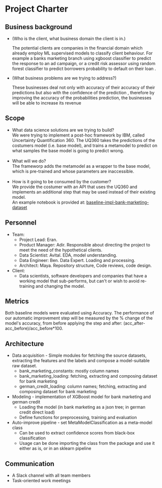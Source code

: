 # Project Charter

## Business background


* (Who is the client, what business domain the client is in.) 
  
  The potential clients are companies in the financial 
  domain which already employ ML supervised models to classify client behaviour.
  For example a banks marketing branch using xgboost classifier to predict the response to an ad campaign,
  or  a credit risk assessor  using  random forest classifier to predict borrowers probability to default on their loan .  


* (What business problems are we trying to address?) 

  These businesses deal not only with accuracy of their
  accuracy of their predictions but also with the confidence of the prediction , therefore by improving the accuracy
  of the probabilities prediction, the businesses will be able to
  increase its revenue


## Scope
* What data science solutions are we trying to build?<br>
We were trying to implement a post-hoc framework by IBM, called Uncertainty Quantification 360.
The UQ360 takes the predictions of the costumers model (i.e. base model), and trains a metamodel to predict on what samples the base model is going to predict wrong.<br><br>
* What will we do? <br>
The frameworp adds the metamodel as a wrapper to the base model, which is pre-trained and whose parameters are inaccessible.<br><br>
* How is it going to be consumed by the customer?<br>
We provide the costumer with an API that uses the UQ360 and implements an additional step that may be used instead of their existing model.<bR>
An example notebook is provided at: [baseline-impl-bank-marketing-dataset](https://github.com/mayalinetsky/YData-MLOps-Automatic-Improvement/blob/1389f8bebf4eccd8e390ecbd7c7b6e4ae9161a29/Code/notebooks/baseline-impl-bank-marketing-dataset.ipynb)

## Personnel
* Team:
    * Project Lead: Eran.
    * Product Manager: Adir. Responsible about directing the project to meet the need of the hypothetical clients.
    * Data Scientist: Avital. EDA, model understanding.
    * Data Engineer: Ben. Data Expert. Loading and processing.
    * Architect: Maya. Repository structure, Code reviews, code design.
* Client:
    * Data scientists, software developers and companies that have a working model that sub-performs, but can't or wish to avoid re-training and changing the model.
	
## Metrics
Both baseline models were evaluated using Accuracy.
The performance of our automatic improvement step will be measured by the % change of the model's accuracy, from before 
applying the step and after: (acc_after-acc_before)/acc_before*100. 

## Architecture
* Data acquisition - Simple modules for fetching the source datasets, extracting the features and the labels and compose a model-suitable raw dataset.
  * bank_marketing_constants: mostly column names
  * bank_marketing_loading: fetching, extracting and composing dataset for bank marketing
  * german_credit_loading: column names; fetching, extracting and composing dataset for bank marketing
* Modeling - implementation of XGBoost model for bank marketing and german credit
  * Loading the model (in bank marketing as a json tree; in german credit direct load)
  * Define functions for preprocessing, training and evaluation
* Auto-improve pipeline - set MetaModelClassification as a meta-model class  
  * Can be used to extract confidence scores from black-box classification
  * Usage can be done importing the class from the package and use it either as is, or in an sklearn pipeline 

## Communication
* A Slack channel with all team members
* Task-oriented work meetings
